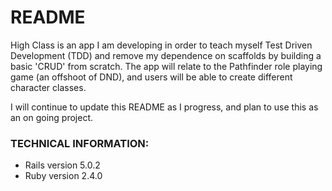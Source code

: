 # README

High Class is an app I am developing in order to teach myself Test Driven Development (TDD) and remove my dependence on scaffolds by building a basic 'CRUD' from scratch. The app will relate to the Pathfinder role playing game (an offshoot of DND), and users will be able to create different character classes.

I will continue to update this README as I progress, and plan to use this as an on going project. 

### TECHNICAL INFORMATION:
- Rails version 5.0.2
- Ruby version 2.4.0
